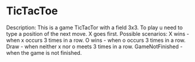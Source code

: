 # TicTacToe
Description:
This is a game TicTacTor with a field 3x3. 
To play u need to type a position of the next move. 
X goes first.
Possible scenarios:
X wins - when x occurs 3 times in a row.
O wins - when o occurs 3 times in a row.
Draw - when neither x nor o meets 3 times in a row.
GameNotFinished - when the game is not finished.
